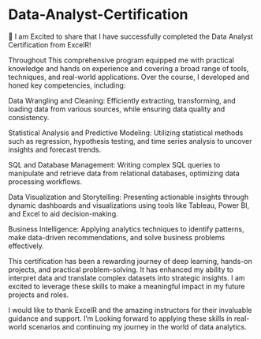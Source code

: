 # Data-Analyst-Certification

🎉 I am Excited to share that I have successfully completed the Data Analyst Certification from ExcelR!

Throughout This comprehensive program equipped me with practical knowledge and hands on experience and covering a broad range of tools, techniques, and real-world applications. Over the course, I developed and honed key competencies, including:

Data Wrangling and Cleaning: Efficiently extracting, transforming, and loading data from various sources, while ensuring data quality and consistency.

Statistical Analysis and Predictive Modeling: Utilizing statistical methods such as regression, hypothesis testing, and time series analysis to uncover insights and forecast trends.

SQL and Database Management: Writing complex SQL queries to manipulate and retrieve data from relational databases, optimizing data processing workflows.

Data Visualization and Storytelling: Presenting actionable insights through dynamic dashboards and visualizations using tools like Tableau, Power BI, and Excel to aid decision-making.

Business Intelligence: Applying analytics techniques to identify patterns, make data-driven recommendations, and solve business problems effectively.

This certification has been a rewarding journey of deep learning, hands-on projects, and practical problem-solving. It has enhanced my ability to interpret data and translate complex datasets into strategic insights. I am excited to leverage these skills to make a meaningful impact in my future projects and roles.

I would like to thank ExcelR and the amazing instructors for their invaluable guidance and support. I’m Looking forward to applying these skills in real-world scenarios and continuing my journey in the world of data analytics.
